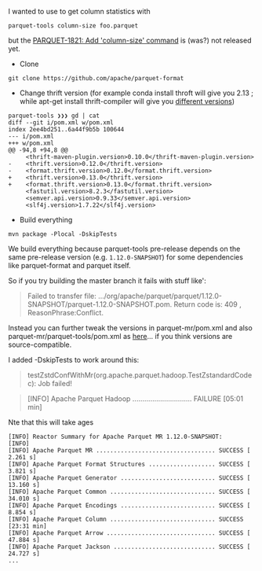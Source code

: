 I wanted to use to get column statistics with

`parquet-tools column-size foo.parquet`

but the [PARQUET-1821: Add 'column-size' command](https://github.com/apache/parquet-mr/commit/d00b2f105f9f732e310ed43c7bfb318213e1ac81) is (was?) not released yet.

* Clone

`git clone https://github.com/apache/parquet-format`

* Change thrift version (for example conda install throft will give you 2.13 ; while apt-get install thrift-compiler will give you [different versions](https://packages.ubuntu.com/search?keywords=thrift-compiler&searchon=names))

```
parquet-tools ❯❯❯ gd | cat
diff --git i/pom.xml w/pom.xml
index 2ee4bd251..6a44f9b5b 100644
--- i/pom.xml
+++ w/pom.xml
@@ -94,8 +94,8 @@
     <thrift-maven-plugin.version>0.10.0</thrift-maven-plugin.version>
-    <thrift.version>0.12.0</thrift.version>
-    <format.thrift.version>0.12.0</format.thrift.version>
+    <thrift.version>0.13.0</thrift.version>
+    <format.thrift.version>0.13.0</format.thrift.version>
     <fastutil.version>8.2.3</fastutil.version>
     <semver.api.version>0.9.33</semver.api.version>
     <slf4j.version>1.7.22</slf4j.version>
```

* Build everything
 
 `mvn package -Plocal -DskipTests`
 
We build everything because parquet-tools pre-release depends on the same pre-release version (e.g. `1.12.0-SNAPSHOT`) for some dependencies like parquet-format and parquet itself.
 
So if you try building the master branch it fails with stuff like':
 
 > Failed to transfer file: .../org/apache/parquet/parquet/1.12.0-SNAPSHOT/parquet-1.12.0-SNAPSHOT.pom. Return code is: 409 , ReasonPhrase:Conflict.

Instead you can further tweak the versions in parquet-mr/pom.xml and also parquet-mr/parquet-tools/pom.xml as [here](https://mapr.com/support/s/article/How-to-build-and-use-parquet-tools-to-read-parquet-files)... if you think versions are source-compatible.

I added -DskipTests to work around this:

>   testZstdConfWithMr(org.apache.parquet.hadoop.TestZstandardCodec): Job failed!

> [INFO] Apache Parquet Hadoop .............................. FAILURE [05:01 min]

Nte that this will take ages

```
[INFO] Reactor Summary for Apache Parquet MR 1.12.0-SNAPSHOT:
[INFO] 
[INFO] Apache Parquet MR .................................. SUCCESS [  2.261 s]
[INFO] Apache Parquet Format Structures ................... SUCCESS [  3.821 s]
[INFO] Apache Parquet Generator ........................... SUCCESS [ 13.160 s]
[INFO] Apache Parquet Common .............................. SUCCESS [ 34.010 s]
[INFO] Apache Parquet Encodings ........................... SUCCESS [  8.854 s]
[INFO] Apache Parquet Column .............................. SUCCESS [23:31 min]
[INFO] Apache Parquet Arrow ............................... SUCCESS [ 47.884 s]
[INFO] Apache Parquet Jackson ............................. SUCCESS [ 24.727 s]
...
```
